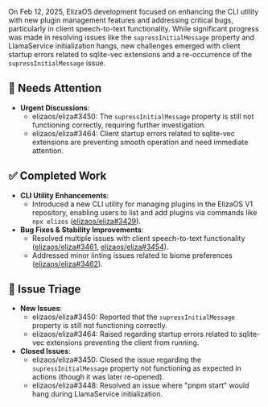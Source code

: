 On Feb 12, 2025, ElizaOS development focused on enhancing the CLI utility with new plugin management features and addressing critical bugs, particularly in client speech-to-text functionality. While significant progress was made in resolving issues like the `supressInitialMessage` property and LlamaService initialization hangs, new challenges emerged with client startup errors related to sqlite-vec extensions and a re-occurrence of the `supressInitialMessage` issue.

## 🚨 Needs Attention 
- **Urgent Discussions**:
    - elizaos/eliza#3450: The `supressInitialMessage` property is still not functioning correctly, requiring further investigation.
    - elizaos/eliza#3464: Client startup errors related to sqlite-vec extensions are preventing smooth operation and need immediate attention.

## ✅ Completed Work
- **CLI Utility Enhancements**:
    - Introduced a new CLI utility for managing plugins in the ElizaOS V1 repository, enabling users to list and add plugins via commands like `npx elizos` ([elizaos/eliza#3429](https://github.com/elizaos/eliza/pull/3429)).
- **Bug Fixes & Stability Improvements**:
    - Resolved multiple issues with client speech-to-text functionality ([elizaos/eliza#3461](https://github.com/elizaos/eliza/pull/3461), [elizaos/eliza#3454](https://github.com/elizaos/eliza/pull/3454)).
    - Addressed minor linting issues related to biome preferences ([elizaos/eliza#3462](https://github.com/elizaos/eliza/pull/3462)).

## 🐞 Issue Triage
- **New Issues**:
    - elizaos/eliza#3450: Reported that the `supressInitialMessage` property is still not functioning correctly.
    - elizaos/eliza#3464: Raised regarding startup errors related to sqlite-vec extensions preventing the client from running.
- **Closed Issues**:
    - elizaos/eliza#3450: Closed the issue regarding the `supressInitialMessage` property not functioning as expected in actions (though it was later re-opened).
    - elizaos/eliza#3448: Resolved an issue where "pnpm start" would hang during LlamaService initialization.